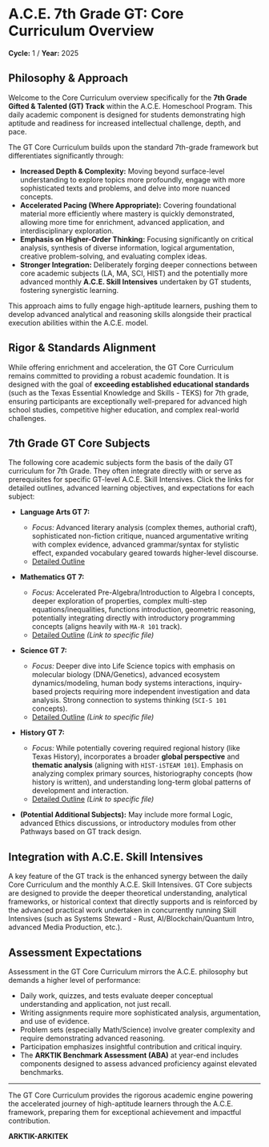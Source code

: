 # A.C.E. 7th Grade GT: Core Curriculum Overview

**Cycle:** 1 / **Year:** 2025

## Philosophy & Approach

Welcome to the Core Curriculum overview specifically for the **7th Grade Gifted & Talented (GT) Track** within the A.C.E. Homeschool Program. This daily academic component is designed for students demonstrating high aptitude and readiness for increased intellectual challenge, depth, and pace.

The GT Core Curriculum builds upon the standard 7th-grade framework but differentiates significantly through:

*   **Increased Depth & Complexity:** Moving beyond surface-level understanding to explore topics more profoundly, engage with more sophisticated texts and problems, and delve into more nuanced concepts.
*   **Accelerated Pacing (Where Appropriate):** Covering foundational material more efficiently where mastery is quickly demonstrated, allowing more time for enrichment, advanced application, and interdisciplinary exploration.
*   **Emphasis on Higher-Order Thinking:** Focusing significantly on critical analysis, synthesis of diverse information, logical argumentation, creative problem-solving, and evaluating complex ideas.
*   **Stronger Integration:** Deliberately forging deeper connections between core academic subjects (LA, MA, SCI, HIST) and the potentially more advanced monthly **A.C.E. Skill Intensives** undertaken by GT students, fostering synergistic learning.

This approach aims to fully engage high-aptitude learners, pushing them to develop advanced analytical and reasoning skills alongside their practical execution abilities within the A.C.E. model.

## Rigor & Standards Alignment

While offering enrichment and acceleration, the GT Core Curriculum remains committed to providing a robust academic foundation. It is designed with the goal of **exceeding established educational standards** (such as the Texas Essential Knowledge and Skills - TEKS) for 7th grade, ensuring participants are exceptionally well-prepared for advanced high school studies, competitive higher education, and complex real-world challenges.

## 7th Grade GT Core Subjects

The following core academic subjects form the basis of the daily GT curriculum for 7th Grade. They often integrate directly with or serve as prerequisites for specific GT-level A.C.E. Skill Intensives. Click the links for detailed outlines, advanced learning objectives, and expectations for each subject:

*   **Language Arts GT 7:**
    *   *Focus:* Advanced literary analysis (complex themes, authorial craft), sophisticated non-fiction critique, nuanced argumentative writing with complex evidence, advanced grammar/syntax for stylistic effect, expanded vocabulary geared towards higher-level discourse.
    *   [Detailed Outline](./Language_Arts_GT.md) 

*   **Mathematics GT 7:**
    *   *Focus:* Accelerated Pre-Algebra/Introduction to Algebra I concepts, deeper exploration of properties, complex multi-step equations/inequalities, functions introduction, geometric reasoning, potentially integrating directly with introductory programming concepts (aligns heavily with `MA-R 101` track).
    *   [Detailed Outline](./Mathematics_GT.md) *(Link to specific file)*

*   **Science GT 7:**
    *   *Focus:* Deeper dive into Life Science topics with emphasis on molecular biology (DNA/Genetics), advanced ecosystem dynamics/modeling, human body systems interactions, inquiry-based projects requiring more independent investigation and data analysis. Strong connection to systems thinking (`SCI-S 101` concepts).
    *   [Detailed Outline](./Science_GT.md) *(Link to specific file)*

*   **History GT 7:**
    *   *Focus:* While potentially covering required regional history (like Texas History), incorporates a broader **global perspective** and **thematic analysis** (aligning with `HIST-iSTEAM 101`). Emphasis on analyzing complex primary sources, historiography concepts (how history is written), and understanding long-term global patterns of development and interaction.
    *   [Detailed Outline](./History_GT.md) *(Link to specific file)*

*   **(Potential Additional Subjects):** May include more formal Logic, advanced Ethics discussions, or introductory modules from other Pathways based on GT track design.

## Integration with A.C.E. Skill Intensives

A key feature of the GT track is the enhanced synergy between the daily Core Curriculum and the monthly A.C.E. Skill Intensives. GT Core subjects are designed to provide the deeper theoretical understanding, analytical frameworks, or historical context that directly supports and is reinforced by the advanced practical work undertaken in concurrently running Skill Intensives (such as Systems Steward - Rust, AI/Blockchain/Quantum Intro, advanced Media Production, etc.).

## Assessment Expectations

Assessment in the GT Core Curriculum mirrors the A.C.E. philosophy but demands a higher level of performance:
*   Daily work, quizzes, and tests evaluate deeper conceptual understanding and application, not just recall.
*   Writing assignments require more sophisticated analysis, argumentation, and use of evidence.
*   Problem sets (especially Math/Science) involve greater complexity and require demonstrating advanced reasoning.
*   Participation emphasizes insightful contribution and critical inquiry.
*   The **ARKTIK Benchmark Assessment (ABA)** at year-end includes components designed to assess advanced proficiency against elevated benchmarks.

---

The GT Core Curriculum provides the rigorous academic engine powering the accelerated journey of high-aptitude learners through the A.C.E. framework, preparing them for exceptional achievement and impactful contribution.

**ARKTIK-ARKITEK**
